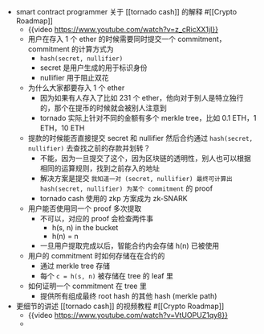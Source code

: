 - smart contract programmer 关于 [[tornado cash]] 的解释 #[[Crypto Roadmap]]
	- {{video https://www.youtube.com/watch?v=z_cRicXX1jI}}
	- 用户在存入 1 个 ether 的时候需要同时提交一个 commitment，commitment 的计算方式为
		- `hash(secret, nullifier)`
		- secret 是用户生成的用于标识身份
		- nullifier 用于阻止双花
	- 为什么大家都要存入 1 个 ether
		- 因为如果有人存入了比如 231 个 ether，他向对于别人是特立独行的，那个在提币的时候就会被别人注意到
		- tornado 实际上针对不同的金额有多个 merkle tree，比如 0.1 ETH，1 ETH，10 ETH
	- 提款的时候能否直接提交 secret 和 nullifier 然后合约通过 `hash(secret, nullifier)` 去查找之前的存款并划转？
		- 不能，因为一旦提交了这个，因为区块链的透明性，别人也可以根据相同的运算规则，找到之前存入的地址
		- 解决方案是提交 `我知道一对 (secret, nullifier) 最终可计算出 hash(secret, nullifier) 为某个 commitment` 的 proof
		- tornado cash 使用的 zkp 方案成为 zk-SNARK
	- 用户能否使用同一个 proof 多次提取
		- 不可以，对应的 proof 会检查两件事
			- h(s, n) in the bucket
			- h(n) = n
		- 一旦用户提取完成以后，智能合约内会存储 h(n) 已被使用
	- 用户的 commitment 时如何存储在在合约的
		- 通过 merkle tree 存储
		- 每个 `c = h(s, n)` 被存储在 tree 的 leaf 里
	- 如何证明一个 commitment 在 tree 里
		- 提供所有组成最终 root hash 的其他 hash (merkle path)
- 更细节的讲述 [[tornado cash]] 的视频教程 #[[Crypto Roadmap]]
	- {{video https://www.youtube.com/watch?v=VtUOPUZ1qy8}}
	-